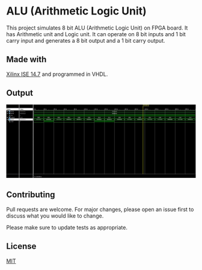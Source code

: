 # ALU (Arithmetic Logic Unit)

This project simulates 8 bit ALU (Arithmetic Logic Unit) on FPGA board. It has Arithmetic unit and Logic unit. It can operate on 8 bit inputs and 1 bit carry input and generates a 8 bit output and a 1 bit carry output. 

## Made with

 [Xilinx ISE 14.7](https://www.xilinx.com/support/download/index.html/content/xilinx/en/downloadNav/vivado-design-tools/archive-ise.html) and programmed in VHDL.



## Output

![Output image](/images/Output_ALU.jpg)

## Contributing
Pull requests are welcome. For major changes, please open an issue first to discuss what you would like to change.

Please make sure to update tests as appropriate.

## License
[MIT](https://choosealicense.com/licenses/mit/)
